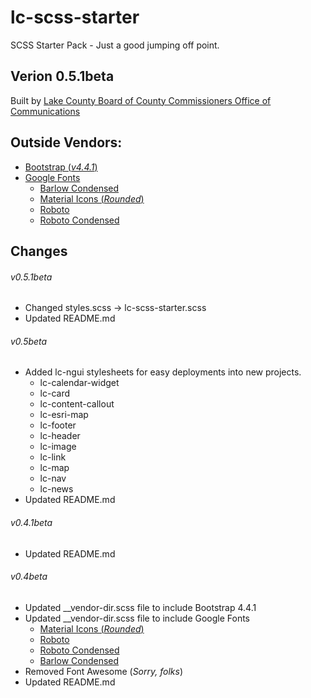 # lc-scss-starter
SCSS Starter Pack - Just a good jumping off point.


## Verion 0.5.1beta
Built by [Lake County Board of County Commissioners Office of Communications](https://lakecountyfl.gov/offices/communications/)


## Outside Vendors:
- <a href="https://getbootstrap.com/" target="_blank">Bootstrap (*v4.4.1*)</a>
- <a href="https://fonts.google.com/" target="_blank" title="Free fonts from Google">Google Fonts</a>
  - <a href="https://fonts.google.com/specimen/Barlow+Condensed" target="_blank" title="Barlow Condensed">Barlow Condensed</a>
  - <a href="https://material.io/resources/icons/?style=round" target="_blank" title="Material Icons (*Rounded*)">Material Icons (*Rounded*)</a>
  - <a href="https://fonts.google.com/specimen/Roboto" target="_blank" title="Roboto">Roboto</a>
  - <a href="https://fonts.google.com/specimen/Roboto+Condensed" target="_blank" title="Roboto Condensed">Roboto Condensed</a>


## Changes
###### v0.5.1beta
- Changed styles.scss -> lc-scss-starter.scss
- Updated README.md


###### v0.5beta
- Added lc-ngui stylesheets for easy deployments into new projects.
  - lc-calendar-widget
  - lc-card
  - lc-content-callout
  - lc-esri-map
  - lc-footer
  - lc-header
  - lc-image
  - lc-link
  - lc-map
  - lc-nav
  - lc-news
- Updated README.md


###### v0.4.1beta
- Updated README.md


###### v0.4beta
- Updated __vendor-dir.scss file to include Bootstrap 4.4.1
- Updated __vendor-dir.scss file to include Google Fonts
  - <a href="https://material.io/resources/icons/?style=round" target="_blank" title="Material Icons (*Rounded*)">Material Icons (*Rounded*)</a>
  - <a href="https://fonts.google.com/specimen/Roboto" target="_blank" title="Roboto">Roboto</a>
  - <a href="https://fonts.google.com/specimen/Roboto+Condensed" target="_blank" title="Roboto Condensed">Roboto Condensed</a>
  - <a href="https://fonts.google.com/specimen/Barlow+Condensed" target="_blank" title="Barlow Condensed">Barlow Condensed</a>
- Removed Font Awesome (*Sorry, folks*)
- Updated README.md